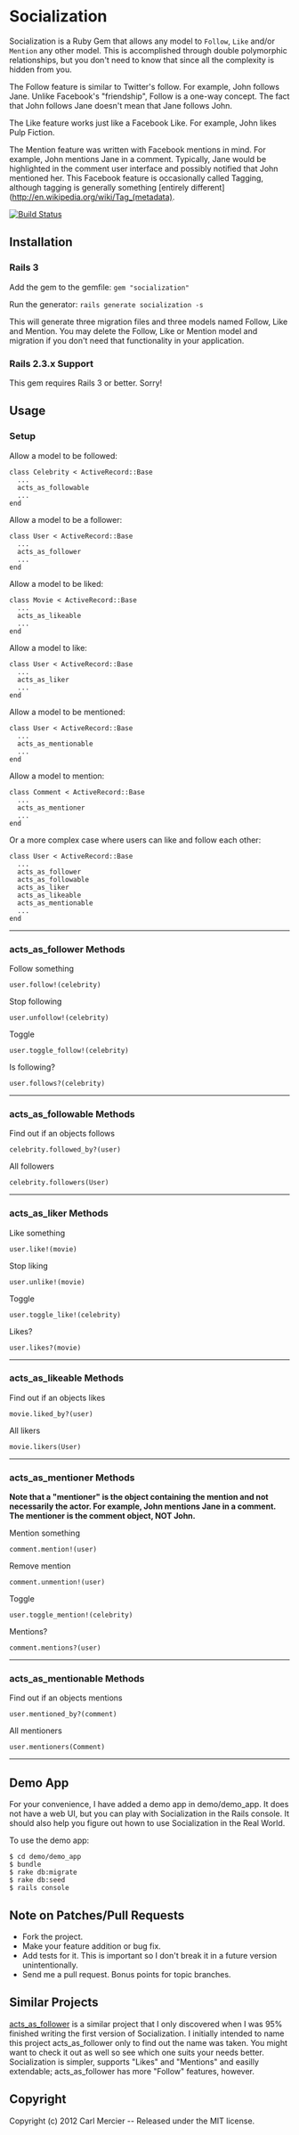 # Socialization

Socialization is a Ruby Gem that allows any model to `Follow`, `Like` and/or `Mention` any other model. This is accomplished through double polymorphic relationships, but you don't need to know that since all the complexity is hidden from you.

The Follow feature is similar to Twitter's follow. For example, John follows Jane. Unlike Facebook's "friendship", Follow is a one-way concept. The fact that John follows Jane doesn't mean that Jane follows John.

The Like feature works just like a Facebook Like. For example, John likes Pulp Fiction.

The Mention feature was written with Facebook mentions in mind. For example, John mentions Jane in a comment. Typically, Jane would be highlighted in the comment user interface and possibly notified that John mentioned her. This Facebook feature is occasionally called Tagging, although tagging is generally something [entirely different](http://en.wikipedia.org/wiki/Tag_(metadata).

[![Build Status](https://secure.travis-ci.org/cmer/socialization.png?branch=master)](http://travis-ci.org/cmer/socialization)

## Installation

### Rails 3

Add the gem to the gemfile:
`gem "socialization"`

Run the generator:
`rails generate socialization -s`

This will generate three migration files and three models named Follow, Like and Mention. You may delete the Follow, Like or Mention model and migration if you don't need that functionality in your application.

### Rails 2.3.x Support

This gem requires Rails 3 or better. Sorry!

## Usage

### Setup

Allow a model to be followed:

    class Celebrity < ActiveRecord::Base
      ...
      acts_as_followable
      ...
    end

Allow a model to be a follower:

    class User < ActiveRecord::Base
      ...
      acts_as_follower
      ...
    end


Allow a model to be liked:

    class Movie < ActiveRecord::Base
      ...
      acts_as_likeable
      ...
    end

Allow a model to like:

    class User < ActiveRecord::Base
      ...
      acts_as_liker
      ...
    end

Allow a model to be mentioned:

    class User < ActiveRecord::Base
      ...
      acts_as_mentionable
      ...
    end

Allow a model to mention:

    class Comment < ActiveRecord::Base
      ...
      acts_as_mentioner
      ...
    end

Or a more complex case where users can like and follow each other:

    class User < ActiveRecord::Base
      ...
      acts_as_follower
      acts_as_followable
      acts_as_liker
      acts_as_likeable
      acts_as_mentionable
      ...
    end

***


### acts_as_follower Methods

Follow something

    user.follow!(celebrity)

Stop following

    user.unfollow!(celebrity)

Toggle

    user.toggle_follow!(celebrity)

Is following?

    user.follows?(celebrity)


***


### acts_as_followable Methods

Find out if an objects follows

    celebrity.followed_by?(user)

All followers

    celebrity.followers(User)


***


### acts_as_liker Methods

Like something

    user.like!(movie)

Stop liking

    user.unlike!(movie)

Toggle

    user.toggle_like!(celebrity)

Likes?

    user.likes?(movie)

***


### acts_as_likeable Methods

Find out if an objects likes

    movie.liked_by?(user)

All likers

    movie.likers(User)

***


### acts_as_mentioner Methods

**Note that a "mentioner" is the object containing the mention and not necessarily the actor. For example, John mentions Jane in a comment. The mentioner is the comment object, NOT John.**

Mention something

    comment.mention!(user)

Remove mention

    comment.unmention!(user)

Toggle

    user.toggle_mention!(celebrity)

Mentions?

    comment.mentions?(user)


***


### acts_as_mentionable Methods

Find out if an objects mentions

    user.mentioned_by?(comment)

All mentioners

    user.mentioners(Comment)


***


## Demo App

For your convenience, I have added a demo app in demo/demo_app. It does not have a web UI, but you can play with Socialization in the Rails console. It should also help you figure out hown to use Socialization in the Real World.

To use the demo app:

    $ cd demo/demo_app
    $ bundle
    $ rake db:migrate
    $ rake db:seed
    $ rails console


## Note on Patches/Pull Requests

* Fork the project.
* Make your feature addition or bug fix.
* Add tests for it. This is important so I don't break it in a future version unintentionally.
* Send me a pull request. Bonus points for topic branches.

## Similar Projects

[acts_as_follower](https://github.com/tcocca/acts_as_follower) is a similar project that I only discovered when I was 95% finished writing the first version of Socialization. I initially intended to name this project acts_as_follower only to find out the name was taken. You might want to check it out as well so see which one suits your needs better. Socialization is simpler, supports "Likes" and "Mentions" and easilly extendable; acts_as_follower has more "Follow" features, however.


## Copyright

Copyright (c) 2012 Carl Mercier --  Released under the MIT license.